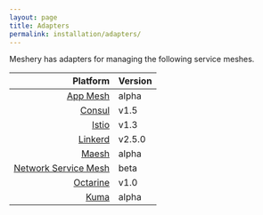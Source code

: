 ```yaml
---
layout: page
title: Adapters
permalink: installation/adapters/
---
```


Meshery has adapters for managing the following service meshes.

| Platform      | Version       |
| -------------:|:-------------|   
| [App Mesh](app-mesh) | alpha |
| [Consul](consul) | v1.5 |
| [Istio](istio) | v1.3 |
| [Linkerd](linkerd) | v2.5.0 |
| [Maesh](maesh) | alpha |
| [Network Service Mesh](nsm) | beta |
| [Octarine](octarine) | v1.0 |
| [Kuma](kuma) | alpha |
